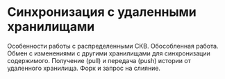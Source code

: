 # Синхронизация с удаленными хранилищами

Особенности работы с распределенными СКВ.
Обособленная работа.
Обмен с изменениями с другими хранилищами для синхронизации содержимого.
Получение (pull) и передача (push) истории от удаленного хранилища.
Форк и запрос на слияние.

